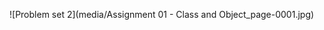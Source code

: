 <!-- <img src="media/Assignment 01 - Class and Object_page-0001.jpg" alt="Problem set 2"> -->

![Problem set 2](media/Assignment 01 - Class and Object_page-0001.jpg)
